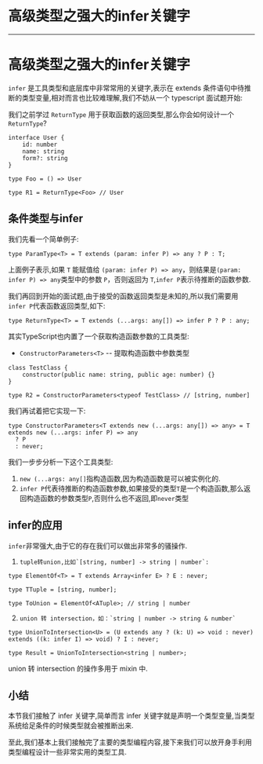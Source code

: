 
# 高级类型之强大的infer关键字
---

# 高级类型之强大的infer关键字

`infer` 是工具类型和底层库中非常常用的关键字,表示在 extends 条件语句中待推断的类型变量,相对而言也比较难理解,我们不妨从一个 typescript 面试题开始:

我们之前学过 `ReturnType` 用于获取函数的返回类型,那么你会如何设计一个 `ReturnType`\?

```
interface User {
    id: number
    name: string
    form?: string
}

type Foo = () => User

type R1 = ReturnType<Foo> // User
```

## 条件类型与infer

我们先看一个简单例子:

```
type ParamType<T> = T extends (param: infer P) => any ? P : T;
```

上面例子表示,如果 `T` 能赋值给 `(param: infer P) => any`，则结果是`(param: infer P) => any`类型中的参数 `P`，否则返回为 `T`,`infer P`表示待推断的函数参数.

我们再回到开始的面试题,由于接受的函数返回类型是未知的,所以我们需要用`infer P`代表函数返回类型,如下:

```
type ReturnType<T> = T extends (...args: any[]) => infer P ? P : any;
```

其实TypeScript也内置了一个获取构造函数参数的工具类型:

 -    `ConstructorParameters<T>` -- 提取构造函数中参数类型

```
class TestClass {
    constructor(public name: string, public age: number) {}
}
  
type R2 = ConstructorParameters<typeof TestClass> // [string, number]
```

我们再试着把它实现一下:

```
type ConstructorParameters<T extends new (...args: any[]) => any> = T extends new (...args: infer P) => any
  ? P
  : never;
```

我们一步步分析一下这个工具类型:

1.  `new (...args: any[]`指构造函数,因为构造函数是可以被实例化的.
2.  `infer P`代表待推断的构造函数参数,如果接受的类型`T`是一个构造函数,那么返回构造函数的参数类型`P`,否则什么也不返回,即`never`类型

## infer的应用

`infer`非常强大,由于它的存在我们可以做出非常多的骚操作.

 1.     tuple转union,比如`[string, number] -> string | number`:

```
type ElementOf<T> = T extends Array<infer E> ? E : never;

type TTuple = [string, number];

type ToUnion = ElementOf<ATuple>; // string | number
```

 2.     union 转 intersection，如：`string | number -> string & number`

```
type UnionToIntersection<U> = (U extends any ? (k: U) => void : never) extends ((k: infer I) => void) ? I : never;

type Result = UnionToIntersection<string | number>;
```

union 转 intersection 的操作多用于 mixin 中.

## 小结

本节我们接触了 infer 关键字,简单而言 infer 关键字就是声明一个类型变量,当类型系统给足条件的时候类型就会被推断出来.

至此,我们基本上我们接触完了主要的类型编程内容,接下来我们可以放开身手利用类型编程设计一些非常实用的类型工具.
    